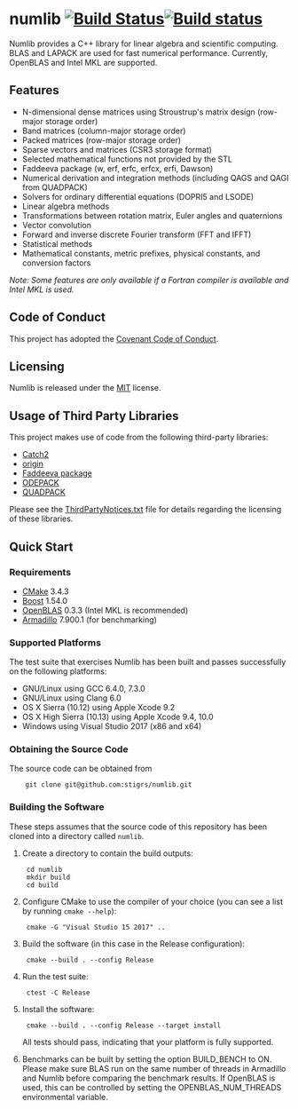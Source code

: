 # numlib [![Build Status](https://travis-ci.org/stigrs/numlib.svg?branch=master)](https://travis-ci.org/stigrs/numlib)[![Build status](https://ci.appveyor.com/api/projects/status/github/stigrs/numlib?svg=true)](https://ci.appveyor.com/project/stigrs/numlib)

Numlib provides a C++ library for linear algebra and scientific computing.
BLAS and LAPACK are used for fast numerical performance. Currently, OpenBLAS
and Intel MKL are supported.

## Features

* N-dimensional dense matrices using Stroustrup's matrix design
  (row-major storage order)
* Band matrices (column-major storage order)
* Packed matrices (row-major storage order)
* Sparse vectors and matrices (CSR3 storage format)
* Selected mathematical functions not provided by the STL
* Faddeeva package (w, erf, erfc, erfcx, erfi, Dawson)
* Numerical derivation and integration methods (including QAGS and QAGI from 
  QUADPACK)
* Solvers for ordinary differential equations (DOPRI5 and LSODE)
* Linear algebra methods
* Transformations between rotation matrix, Euler angles and quaternions
* Vector convolution
* Forward and inverse discrete Fourier transform (FFT and IFFT)
* Statistical methods
* Mathematical constants, metric prefixes, physical constants, and
  conversion factors

_Note: Some features are only available if a Fortran compiler is available 
and Intel MKL is used._

## Code of Conduct

This project has adopted the [Covenant Code of Conduct](CODE_OF_CONDUCT.md).

## Licensing

Numlib is released under the [MIT](LICENSE) license.

## Usage of Third Party Libraries

This project makes use of code from the following third-party libraries:

* [Catch2](https://github.com/catchorg/Catch2)
* [origin](http://code.google.com/p/origin)
* [Faddeeva package](http://ab-initio.mit.edu/wiki/index.php/Faddeeva_Package) 
* [ODEPACK](https://computation.llnl.gov/casc/odepack/)
* [QUADPACK](http://www.netlib.org/quadpack/) 

Please see the [ThirdPartyNotices.txt](ThirdPartyNotices.txt) file for details
regarding the licensing of these libraries.

## Quick Start

### Requirements

* [CMake](https://cmake.org) 3.4.3
* [Boost](https://www.boost.org) 1.54.0
* [OpenBLAS](https://www.openblas.net/) 0.3.3 (Intel MKL is recommended)
* [Armadillo](http://arma.sourceforge.net) 7.900.1 (for benchmarking)

### Supported Platforms

The test suite that exercises Numlib has been built and passes successfully
on the following platforms:
* GNU/Linux using GCC 6.4.0, 7.3.0
* GNU/Linux using Clang 6.0
* OS X Sierra (10.12) using Apple Xcode 9.2
* OS X High Sierra (10.13) using Apple Xcode 9.4, 10.0 
* Windows using Visual Studio 2017 (x86 and x64)

### Obtaining the Source Code

The source code can be obtained from

        git clone git@github.com:stigrs/numlib.git

### Building the Software

These steps assumes that the source code of this repository has been cloned
into a directory called `numlib`.

1. Create a directory to contain the build outputs:

        cd numlib
        mkdir build
        cd build

2. Configure CMake to use the compiler of your choice (you can see a list by
   running `cmake --help`):

        cmake -G "Visual Studio 15 2017" ..

3. Build the software (in this case in the Release configuration):

        cmake --build . --config Release

4. Run the test suite:

        ctest -C Release

5. Install the software:

        cmake --build . --config Release --target install

   All tests should pass, indicating that your platform is fully supported.

6. Benchmarks can be built by setting the option BUILD_BENCH to ON. Please
   make sure BLAS run on the same number of threads in Armadillo and Numlib
   before comparing the benchmark results. If OpenBLAS is used, this can be
   controlled by setting the OPENBLAS_NUM_THREADS environmental variable.
